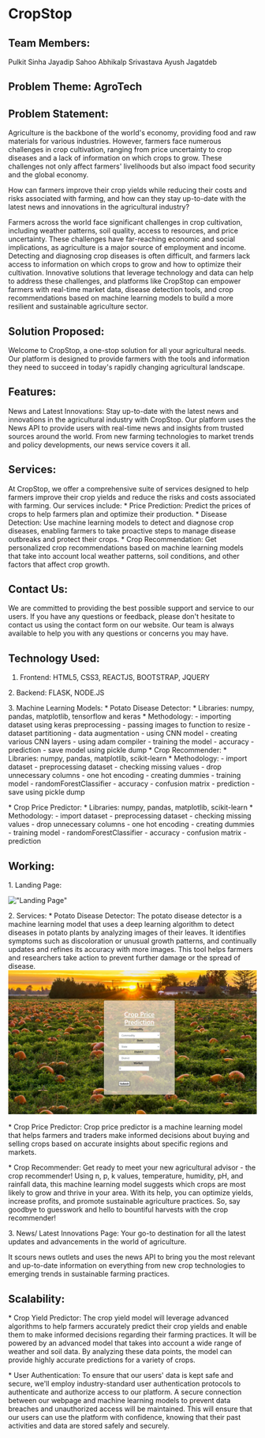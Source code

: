 # CropStop

## Team Members:
Pulkit Sinha 
Jayadip Sahoo 
Abhikalp Srivastava 
Ayush Jagatdeb

## Problem Theme: AgroTech

## Problem Statement:
Agriculture is the backbone of the world\'s economy,
providing food and raw materials for various industries. However,
farmers face numerous challenges in crop cultivation, ranging from price
uncertainty to crop diseases and a lack of information on which crops to
grow. These challenges not only affect farmers\' livelihoods but also
impact food security and the global economy.

How can farmers improve their crop yields while reducing their costs and
risks associated with farming, and how can they stay up-to-date with the
latest news and innovations in the agricultural industry?

Farmers across the world face significant challenges in crop
cultivation, including weather patterns, soil quality, access to
resources, and price uncertainty. These challenges have far-reaching
economic and social implications, as agriculture is a major source of
employment and income. Detecting and diagnosing crop diseases is often
difficult, and farmers lack access to information on which crops to grow
and how to optimize their cultivation. Innovative solutions that
leverage technology and data can help to address these challenges, and
platforms like CropStop can empower farmers with real-time market data,
disease detection tools, and crop recommendations based on machine
learning models to build a more resilient and sustainable agriculture
sector.

## Solution Proposed:
Welcome to CropStop, a one-stop solution for all your
agricultural needs. Our platform is designed to provide farmers with the
tools and information they need to succeed in today\'s rapidly changing
agricultural landscape.

## Features:
News and Latest Innovations: Stay up-to-date with the latest
news and innovations in the agricultural industry with CropStop. Our
platform uses the News API to provide users with real-time news and
insights from trusted sources around the world. From new farming
technologies to market trends and policy developments, our news service
covers it all.

## Services:
At CropStop, we offer a comprehensive suite of services
designed to help farmers improve their crop yields and reduce the risks
and costs associated with farming. Our services include:
\* Price Prediction: Predict the prices of crops to help farmers plan and
optimize their production.
\* Disease Detection: Use machine learning models to detect and diagnose crop diseases, enabling farmers to take
proactive steps to manage disease outbreaks and protect their crops.
\* Crop Recommendation: Get personalized crop recommendations based on
machine learning models that take into account local weather patterns,
soil conditions, and other factors that affect crop growth.

## Contact Us:
We are committed to providing the best possible support and
service to our users. If you have any questions or feedback, please
don\'t hesitate to contact us using the contact form on our website. Our
team is always available to help you with any questions or concerns you
may have.

## Technology Used:
1. Frontend: HTML5, CSS3, REACTJS, BOOTSTRAP, JQUERY

2\. Backend: FLASK, NODE.JS

3\. Machine Learning Models:
\* Potato Disease Detector:
\* Libraries:
numpy, pandas, matplotlib, tensorflow and keras
\* Methodology: - importing dataset using keras preprocessing  - passing images to
function to resize - dataset partitioning - data augmentation - using
CNN model - creating various CNN layers - using adam compiler - training
the model - accuracy - prediction - save model using pickle dump
\* Crop Recommender:
\* Libraries: numpy, pandas, matplotlib, scikit-learn
\* Methodology: - import dataset - preprocessing dataset - checking missing
values  - drop unnecessary columns - one hot encoding - creating
dummies - training model - randomForestClassifier - accuracy - confusion
matrix - prediction - save using pickle dump

\* Crop Price Predictor:
\* Libraries: numpy, pandas, matplotlib, scikit-learn
\* Methodology: - import dataset - preprocessing dataset -
checking missing values  - drop unnecessary columns - one hot encoding -
creating dummies - training model - randomForestClassifier - accuracy -
confusion matrix - prediction

## Working:

1\. Landing Page:

!["Landing Page"](Landing_Page.png)

2\. Services:
\* Potato Disease Detector: The potato disease detector is
a machine learning model that uses a deep learning algorithm to detect
diseases in potato plants by analyzing images of their leaves. It
identifies symptoms such as discoloration or unusual growth patterns,
and continually updates and refines its accuracy with more images. This
tool helps farmers and researchers take action to prevent further damage
or the spread of disease.
!["Price"](Crop_Price_Predictor.png)

\* Crop Price Predictor: Crop price predictor is a machine learning
model that helps farmers and traders make informed decisions about
buying and selling crops based on accurate insights about specific
regions and markets.

\* Crop Recommender: Get ready to meet your new agricultural advisor -
the crop recommender! Using n, p, k values, temperature, humidity, pH,
and rainfall data, this machine learning model suggests which crops are
most likely to grow and thrive in your area. With its help, you can
optimize yields, increase profits, and promote sustainable agriculture
practices. So, say goodbye to guesswork and hello to bountiful harvests
with the crop recommender!

3\. News/ Latest Innovations Page: Your go-to destination for all the
latest updates and advancements in the world of agriculture.

It scours news outlets and uses the news API to bring you the most
relevant and up-to-date information on everything from new crop
technologies to emerging trends in sustainable farming practices.

## Scalability:
\* Crop Yield Predictor: The crop yield model will leverage
advanced algorithms to help farmers accurately predict their crop yields
and enable them to make informed decisions regarding their farming
practices. It will be powered by an advanced model that takes into
account a wide range of weather and soil data. By analyzing these data
points, the model can provide highly accurate predictions for a variety
of crops.

\* User Authentication: To ensure that our users\' data is kept safe and
secure, we'll employ industry-standard user authentication protocols to
authenticate and authorize access to our platform. A secure connection
between our webpage and machine learning models to prevent data breaches
and unauthorized access will be maintained. This will ensure that our
users can use the platform with confidence, knowing that their past
activities and data are stored safely and securely.
